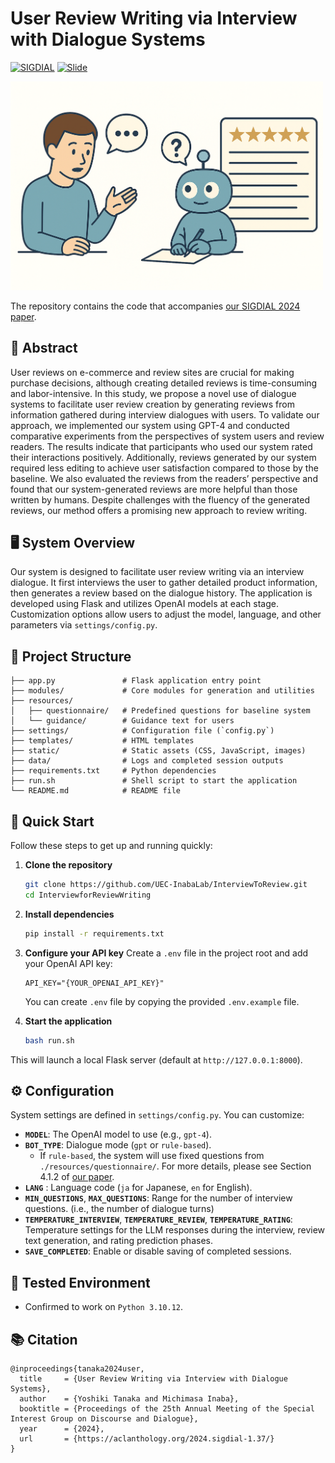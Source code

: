 
# User Review Writing via Interview with Dialogue Systems

[![SIGDIAL](https://img.shields.io/badge/SIGDIAL-2024-ff69b4)](https://aclanthology.org/2024.sigdial-1.37/)
[![Slide](https://img.shields.io/badge/Slides-GoogleDrive-blue)](https://drive.google.com/file/d/10gF0aAsWY10w1l9apEqKcNpv34W6Ey1W/view?usp=sharing)


<!-- ![Method Image](./images/illustration.png) -->
<img src="./images/illustration.png" alt="Method Illustration" width="500">

The repository contains the code that accompanies [our SIGDIAL 2024 paper](https://aclanthology.org/2024.sigdial-1.37/).

## 📝 Abstract
User reviews on e-commerce and review sites are crucial for making purchase decisions, although creating detailed reviews is time-consuming and labor-intensive. In this study, we propose a novel use of dialogue systems to facilitate user review creation by generating reviews from information gathered during interview dialogues with users. To validate our approach, we implemented our system using GPT-4 and conducted comparative experiments from the perspectives of system users and review readers. The results indicate that participants who used our system rated their interactions positively. Additionally, reviews generated by our system required less editing to achieve user satisfaction compared to those by the baseline. We also evaluated the reviews from the readers’ perspective and found that our system-generated reviews are more helpful than those written by humans. Despite challenges with the fluency of the generated reviews, our method offers a promising new approach to review writing.

## 🖥️ System Overview
Our system is designed to facilitate user review writing via an interview dialogue. It first interviews the user to gather detailed product information, then generates a review based on the dialogue history. The application is developed using Flask and utilizes OpenAI models at each stage. Customization options allow users to adjust the model, language, and other parameters via ``settings/config.py``.


## 🧱 Project Structure

```plaintext
├── app.py               # Flask application entry point
├── modules/             # Core modules for generation and utilities
├── resources/
│   ├── questionnaire/   # Predefined questions for baseline system
│   └── guidance/        # Guidance text for users
├── settings/            # Configuration file (`config.py`)
├── templates/           # HTML templates
├── static/              # Static assets (CSS, JavaScript, images)
├── data/                # Logs and completed session outputs
├── requirements.txt     # Python dependencies
├── run.sh               # Shell script to start the application
└── README.md            # README file
```

## 🚀 Quick Start
Follow these steps to get up and running quickly:

1. **Clone the repository**

   ```bash
   git clone https://github.com/UEC-InabaLab/InterviewToReview.git
   cd InterviewforReviewWriting
   ```

2. **Install dependencies**

   ```bash
   pip install -r requirements.txt
   ```

3. **Configure your API key** Create a `.env` file in the project root and add your OpenAI API key:

   ```env
   API_KEY="{YOUR_OPENAI_API_KEY}"
   ```
   You can create `.env` file by copying the provided `.env.example` file.

4. **Start the application**

   ```bash
   bash run.sh
   ```

This will launch a local Flask server (default at `http://127.0.0.1:8000`).

## ⚙️ Configuration
System settings are defined in `settings/config.py`. You can customize:

- **``MODEL``**: The OpenAI model to use (e.g., `gpt-4`).
- **``BOT_TYPE``**: Dialogue mode (`gpt` or `rule-based`).
  - If `rule-based`, the system will use fixed questions from `./resources/questionnaire/`. For more details, please see Section 4.1.2 of [our paper](https://aclanthology.org/2024.sigdial-1.37/).
- **``LANG``** : Language code (`ja` for Japanese, `en` for English).
- **``MIN_QUESTIONS``**, **``MAX_QUESTIONS``**: Range for the number of interview questions. (i.e., the number of dialogue turns)
- **``TEMPERATURE_INTERVIEW``**, **``TEMPERATURE_REVIEW``**, **``TEMPERATURE_RATING``**: Temperature settings for the LLM responses during the interview, review text generation, and rating prediction phases.
- **``SAVE_COMPLETED``**: Enable or disable saving of completed sessions.

## 🧪 Tested Environment

- Confirmed to work on ``Python 3.10.12``.

## 📚 Citation
```
@inproceedings{tanaka2024user,
  title     = {User Review Writing via Interview with Dialogue Systems},
  author    = {Yoshiki Tanaka and Michimasa Inaba},
  booktitle = {Proceedings of the 25th Annual Meeting of the Special Interest Group on Discourse and Dialogue},
  year      = {2024},
  url       = {https://aclanthology.org/2024.sigdial-1.37/}
}
```
